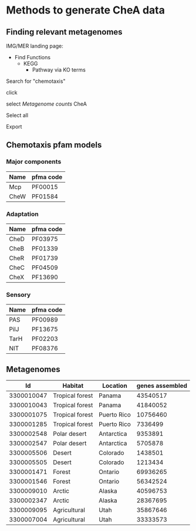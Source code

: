 # Methods to generate CheA data

## Finding relevant metagenomes

IMG/MER landing page:
- Find Functions
  - KEGG
    - Pathway via KO terms

Search for "chemotaxis"

click

select *Metagenome counts* CheA

Select all

Export


## Chemotaxis pfam models

### Major components
| Name | pfma code |
|----|---|
| Mcp | PF00015 |
| CheW|  PF01584 |
### Adaptation
| Name | pfma code |
|----|---|
| CheD|  PF03975 |
| CheB|  PF01339 |
| CheR|  PF01739 |
| CheC|  PF04509 |
| CheX|  PF13690 |
### Sensory
| Name | pfma code |
|----|---|
| PAS | PF00989 |
| PilJ|  PF13675 |
| TarH|  PF02203 |
| NIT | PF08376 |

## Metagenomes

|  Id	| Habitat | Location | genes assembled |
|----|--------|----------|-------------------|
| 3300010047 |	Tropical forest |	Panama |	43540517|
| 3300010043 |	Tropical forest |	Panama |	41840052|
| 3300001075 |	Tropical forest |	Puerto Rico|10756460|
| 3300001285 |	Tropical forest |	Puerto Rico|	7336499|
| 3300002548 | Polar desert |	Antarctica |	9353891|
| 3300002547 |	Polar desert |	Antarctica |	5705878|
| 3300005506 |	Desert |	Colorado |	1438501 |
| 3300005505 |	Desert |	Colorado |	1213434 |
| 3300001471 |	Forest |	Ontario |	69936265 |
| 3300001546 |	Forest |	Ontario |	56342524 |
| 3300009010 |	Arctic |	Alaska |	40596753 |
| 3300002347 |	Arctic |	Alaska |	28367695 |
| 3300009095 |	Agricultural |	Utah |	35867646 |
| 3300007004 |	Agricultural |	Utah |	33333573 |
